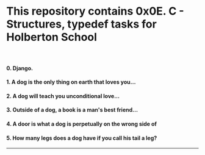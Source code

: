 <h1>This repository contains 0x0E. C - Structures, typedef tasks for Holberton School</h1>
<br>
<h4>0. Django.</h4>
<h4>1. A dog is the only thing on earth that loves you...</h4>
<h4>2. A dog will teach you unconditional love...</h4>
<h4>3. Outside of a dog, a book is a man's best friend...</h4>
<h4>4. A door is what a dog is perpetually on the wrong side of</h4>
<h4>5. How many legs does a dog have if you call his tail a leg? </h4>
<hr>